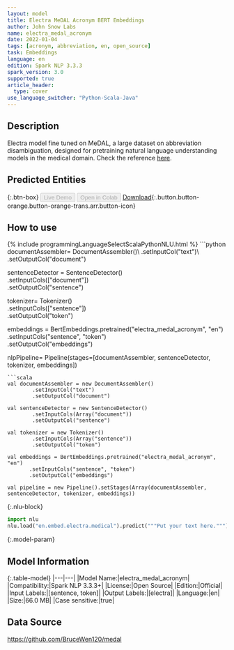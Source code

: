 ```yaml
---
layout: model
title: Electra MeDAL Acronym BERT Embeddings
author: John Snow Labs
name: electra_medal_acronym
date: 2022-01-04
tags: [acronym, abbreviation, en, open_source]
task: Embeddings
language: en
edition: Spark NLP 3.3.3
spark_version: 3.0
supported: true
article_header:
  type: cover
use_language_switcher: "Python-Scala-Java"
---
```


## Description

Electra model fine tuned on MeDAL, a large dataset on abbreviation disambiguation, designed for pretraining natural language understanding models in the medical domain. Check the reference [here](https://aclanthology.org/2020.clinicalnlp-1.15.pdf).

## Predicted Entities



{:.btn-box}
<button class="button button-orange" disabled>Live Demo</button>
<button class="button button-orange" disabled>Open in Colab</button>
[Download](https://s3.amazonaws.com/auxdata.johnsnowlabs.com/public/models/electra_medal_acronym_en_3.3.3_3.0_1641310227830.zip){:.button.button-orange.button-orange-trans.arr.button-icon}

## How to use



<div class="tabs-box" markdown="1">
{% include programmingLanguageSelectScalaPythonNLU.html %}
```python
documentAssembler= DocumentAssembler()\
        .setInputCol("text")\
        .setOutputCol("document")

sentenceDetector = SentenceDetector()\
        .setInputCols(["document"])\
        .setOutputCol("sentence")

tokenizer= Tokenizer()\
        .setInputCols(["sentence"])\
        .setOutputCol("token")

embeddings = BertEmbeddings.pretrained("electra_medal_acronym", "en") \
      .setInputCols("sentence", "token") \
      .setOutputCol("embeddings")

nlpPipeline= Pipeline(stages=[documentAssembler, sentenceDetector, tokenizer, embeddings])
```
```scala
val documentAssembler = new DocumentAssembler()
        .setInputCol("text")
        .setOutputCol("document")

val sentenceDetector = new SentenceDetector()
        .setInputCols(Array("document"))
        .setOutputCol("sentence")

val tokenizer = new Tokenizer()
        .setInputCols(Array("sentence"))
        .setOutputCol("token")

val embeddings = BertEmbeddings.pretrained("electra_medal_acronym", "en") 
       .setInputCols("sentence", "token")
       .setOutputCol("embeddings")

val pipeline = new Pipeline().setStages(Array(documentAssembler, sentenceDetector, tokenizer, embeddings))
```


{:.nlu-block}
```python
import nlu
nlu.load("en.embed.electra.medical").predict("""Put your text here.""")
```

</div>

{:.model-param}
## Model Information

{:.table-model}
|---|---|
|Model Name:|electra_medal_acronym|
|Compatibility:|Spark NLP 3.3.3+|
|License:|Open Source|
|Edition:|Official|
|Input Labels:|[sentence, token]|
|Output Labels:|[electra]|
|Language:|en|
|Size:|66.0 MB|
|Case sensitive:|true|

## Data Source

https://github.com/BruceWen120/medal
